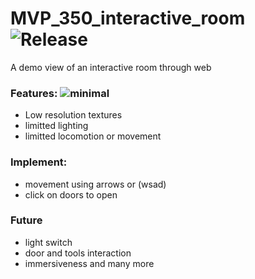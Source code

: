 # MVP_350_interactive_room ![Release]

A demo view of an interactive room through web

[Release]:https://img.shields.io/badge/demo_mvp-Debug:0.0.1-blue
[Minimal]:https://img.shields.io/badge/-Minimal-yellow
### Features: ![minimal]
  - Low resolution textures
  - limitted lighting
  - limitted locomotion or movement
### Implement:
  - movement using arrows or (wsad)
  - click on doors to open
### Future 
  - light switch
  - door and tools interaction
  - immersiveness and many more 
